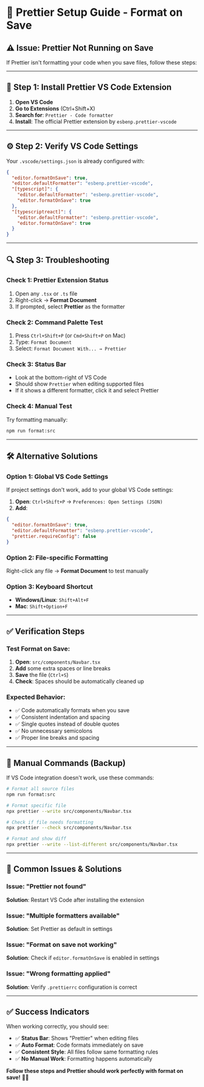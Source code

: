 # 🎨 Prettier Setup Guide - Format on Save

## ⚠️ **Issue: Prettier Not Running on Save**

If Prettier isn't formatting your code when you save files, follow these steps:

---

## 🔧 **Step 1: Install Prettier VS Code Extension**

1. **Open VS Code**
2. **Go to Extensions** (Ctrl+Shift+X)
3. **Search for**: `Prettier - Code formatter`
4. **Install**: The official Prettier extension by `esbenp.prettier-vscode`

---

## ⚙️ **Step 2: Verify VS Code Settings**

Your `.vscode/settings.json` is already configured with:

```json
{
  "editor.formatOnSave": true,
  "editor.defaultFormatter": "esbenp.prettier-vscode",
  "[typescript]": {
    "editor.defaultFormatter": "esbenp.prettier-vscode",
    "editor.formatOnSave": true
  },
  "[typescriptreact]": {
    "editor.defaultFormatter": "esbenp.prettier-vscode",
    "editor.formatOnSave": true
  }
}
```

---

## 🔍 **Step 3: Troubleshooting**

### **Check 1: Prettier Extension Status**
1. Open any `.tsx` or `.ts` file
2. Right-click → **Format Document**
3. If prompted, select **Prettier** as the formatter

### **Check 2: Command Palette Test**
1. Press `Ctrl+Shift+P` (or `Cmd+Shift+P` on Mac)
2. Type: `Format Document`
3. Select: `Format Document With... → Prettier`

### **Check 3: Status Bar**
- Look at the bottom-right of VS Code
- Should show `Prettier` when editing supported files
- If it shows a different formatter, click it and select Prettier

### **Check 4: Manual Test**
Try formatting manually:
```bash
npm run format:src
```

---

## 🛠️ **Alternative Solutions**

### **Option 1: Global VS Code Settings**
If project settings don't work, add to your global VS Code settings:

1. **Open**: `Ctrl+Shift+P` → `Preferences: Open Settings (JSON)`
2. **Add**:
```json
{
  "editor.formatOnSave": true,
  "editor.defaultFormatter": "esbenp.prettier-vscode",
  "prettier.requireConfig": false
}
```

### **Option 2: File-specific Formatting**
Right-click any file → **Format Document** to test manually

### **Option 3: Keyboard Shortcut**
- **Windows/Linux**: `Shift+Alt+F`
- **Mac**: `Shift+Option+F`

---

## ✅ **Verification Steps**

### **Test Format on Save:**
1. **Open**: `src/components/Navbar.tsx`
2. **Add** some extra spaces or line breaks
3. **Save** the file (`Ctrl+S`)
4. **Check**: Spaces should be automatically cleaned up

### **Expected Behavior:**
- ✅ Code automatically formats when you save
- ✅ Consistent indentation and spacing
- ✅ Single quotes instead of double quotes
- ✅ No unnecessary semicolons
- ✅ Proper line breaks and spacing

---

## 🎯 **Manual Commands (Backup)**

If VS Code integration doesn't work, use these commands:

```bash
# Format all source files
npm run format:src

# Format specific file
npx prettier --write src/components/Navbar.tsx

# Check if file needs formatting
npx prettier --check src/components/Navbar.tsx

# Format and show diff
npx prettier --write --list-different src/components/Navbar.tsx
```

---

## 🔧 **Common Issues & Solutions**

### **Issue**: "Prettier not found"
**Solution**: Restart VS Code after installing the extension

### **Issue**: "Multiple formatters available"
**Solution**: Set Prettier as default in settings

### **Issue**: "Format on save not working"
**Solution**: Check if `editor.formatOnSave` is enabled in settings

### **Issue**: "Wrong formatting applied"
**Solution**: Verify `.prettierrc` configuration is correct

---

## ✅ **Success Indicators**

When working correctly, you should see:
- ✅ **Status Bar**: Shows "Prettier" when editing files
- ✅ **Auto Format**: Code formats immediately on save
- ✅ **Consistent Style**: All files follow same formatting rules
- ✅ **No Manual Work**: Formatting happens automatically

**Follow these steps and Prettier should work perfectly with format on save!** 🎨✨
